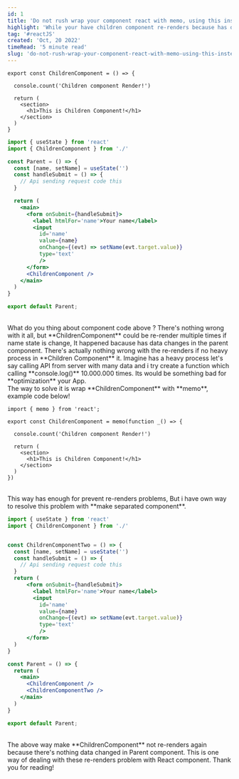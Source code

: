 ```yaml
---
id: 1
title: 'Do not rush wrap your component react with memo, using this instead!'
highlight: 'While your have children component re-renders because has data change on parent component? using this way instead memo '
tag: '#reactJS'
created: 'Oct, 20 2022'
timeRead: '5 minute read'
slug: 'do-not-rush-wrap-your-component-react-with-memo-using-this-instead'
---
```


```jsx:ChildrenComponent
export const ChildrenComponent = () => {

  console.count('Children component Render!')

  return (
    <section>
      <h1>This is Children Component!</h1>
    </section>
  )
}
```

```jsx:ParrentComponent.jsx
import { useState } from 'react'
import { ChildrenComponent } from './'

const Parent = () => {
  const [name, setName] = useState('')
  const handleSubmit = () => {
    // Api sending request code this
  }

  return (
    <main>
      <form onSubmit={handleSubmit}>
        <label htmlFor='name'>Your name</label>
        <input 
          id='name'
          value={name}
          onChange={(evt) => setName(evt.target.value)} 
          type='text'
          />
      </form>
      <ChildrenComponent />
    </main>
  )
}

export default Parent;
```
<br/>
What do you thing about component code above ? There's nothing wrong with it all, 
but **ChildrenComponent** could be re-render multiple times if name state is change,
It happened bacause has data changes in the parent component.
There's actually nothing wrong with the re-renders if no heavy process in **Children Component** it.
Imagine has a heavy process let's say calling API from server with many data and i try create a function which calling **console.log()** 10.000.000 times. Its would be something bad for **optimization** your App. 
<br />
The way to solve it is wrap **ChildrenComponent** with **memo**, example code below!  

```jsx:ChildrenComponent
import { memo } from 'react';

export const ChildrenComponent = memo(function _() => {

  console.count('Children component Render!')

  return (
    <section>
      <h1>This is Children Component!</h1>
    </section>
  )
})
```  
<br />
This way has enough for prevent re-renders problems, But i have own way to resolve this problem
with **make separated component**.    

```jsx:ParrentComponent.jsx
import { useState } from 'react'
import { ChildrenComponent } from './'


const ChildrenComponentTwo = () => {
  const [name, setName] = useState('')
  const handleSubmit = () => {
    // Api sending request code this
  }
  return (
      <form onSubmit={handleSubmit}>
        <label htmlFor='name'>Your name</label>
        <input 
          id='name'
          value={name}
          onChange={(evt) => setName(evt.target.value)} 
          type='text'
          />
      </form>
  )
}

const Parent = () => {
  return (
    <main>
      <ChildrenComponent />
      <ChildrenComponentTwo />
    </main>
  )
}

export default Parent;
```  
<br />
The above way make **ChildrenComponent** not re-renders again because there's nothing data changed in Parent component.
This is one way of dealing with these re-renders problem with React component.  
Thank you for reading!

